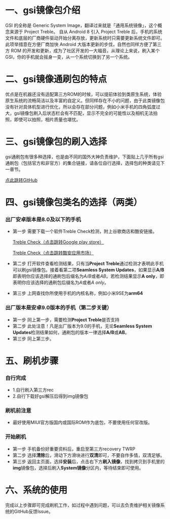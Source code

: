 # 一、gsi镜像包介绍
GSI 的全称是 Generic System Image，翻译过来就是「通用系统镜像」，这个概念来源于 Project Treble。 自从 Android 8 引入 Project Treble 后，手机的系统文件和底层的厂商硬件驱动开始分离存放，更新系统时只需要更新系统文件即可。此项举措意在方便厂商加快 Android 大版本更新的步伐，自然也同样方便了第三方 ROM 的开发和更新，成为了社区开发的一大福音。从理论上来说，刷入某个 GSI，你的手机就会摇身一变，从一个系统切换到了另一个系统。
# 二、gsi镜像通刷包的特点
优点是在机器还没有适配第三方ROM的时候，可以提前体验到类原生系统，体验原生系统的流畅简洁以及丰富的自定义。但同样存在不小的问题，由于此类镜像包没有针对具体机型进行优化，所以会存在部分问题，例如小米手机的四角弧度过大，gsi镜像包刷入后状态栏会有不匹配，显示不完全的可能性以及相机无法拍照，即使可以拍照，相片质量也堪忧。
# 三、gsi镜像包的刷入选择
gsi通刷包有很多种选择，也是由不同的国外大神负责维护，下面贴上几乎所有gsi通刷包（包括官方和非官方）的集合链接，请各位自行选择，选择包的种类请见下一章节。

[点此跳转GitHub](https://github.com/phhusson/treble_experimentations/wiki)
# 四、gsi镜像包类名的选择（两类）
### 出厂安卓版本是8.0及以下的手机
- 第一步
需要下载一个软件Treble Check检测，附上谷歌商店和酷安链接。

   [Treble Check（点击跳转Google play store）](https://play.google.com/store/apps/details?id=com.kevintresuelo.treble)

   [Treble Check（点击跳转酷安应用市场）](https://www.coolapk.com/apk/com.kevintresuelo.treble)
- 第二步
打开软件查看检测结果，只有当**Project Treble**通过检测才表明此手机可以刷gsi镜像包。接着看第二项**Seamless System Updates**，如果显示**A/B**即表明你应该选择的通刷包后缀名为*A/B*或者*AB*。若检测结果显示**A only**，即表明你应该选择的通刷包后缀名为*A*或者*A only*。
- 第三步
上网查找你所使用手机的内核名称，例如小米9SE为**arm64**

### 出厂版本是安卓9.0版本的手机（第二步关键）
- 第一步
同上第一步，需要检测**Project Treble**是否支持
- 第二步
此处注意！凡是出厂版本为9.0的手机，无论**Seamless System Updates**检测结果如何，通刷包的版本一律选择**A/B**或**AB**。
- 第三步
同上第三步。

# 五、刷机步骤
### 自行完成
- 1.自行刷入第三方rec
- 2.自行下载好gsi解压后得到img镜像包

### 刷机前注意
- 最好使用MIUI官方版国内或国际ROM作为底包，不要使用任何官改版。

### 开始刷机
- 第一步
手机备份好重要资料后，重启至第三方recovery TWRP
- 第二步
选择**清除**后，滑动下方滑块进行**双清**即可，不要自作多情，双清足够。
- 第三步
返回主页面，选择**安装**后，点击右下方**刷入镜像**，找到拷贝到手机里的**img**镜像包，选择后刷入**System镜像**分区内，等待结束即可使用。

# 六、系统的使用
完成以上步骤即可完成刷机工作，如过程中遇到问题，可以去负责维护相关镜像系统的GitHub反馈Issue。
